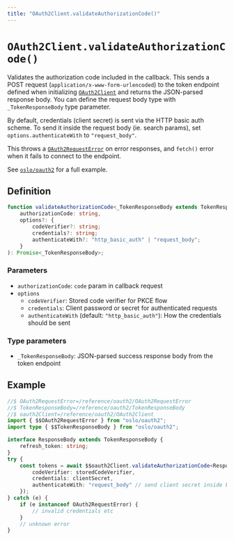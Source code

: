 ```yaml
---
title: "OAuth2Client.validateAuthorizationCode()"
---
```


# `OAuth2Client.validateAuthorizationCode()`

Validates the authorization code included in the callback. This sends a POST request (`application/x-www-form-urlencoded`) to the token endpoint defined when initializing [`OAuth2Client`](/reference/oauth2/OAuth2Client) and returns the JSON-parsed response body. You can define the request body type with `_TokenResponseBody` type parameter.

By default, credentials (client secret) is sent via the HTTP basic auth scheme. To send it inside the request body (ie. search params), set `options.authenticateWith` to `"request_body"`.

This throws a [`OAuth2RequestError`](/reference/oauth2/OAuth2RequestError) on error responses, and `fetch()` error when it fails to connect to the endpoint.

See [`oslo/oauth2`](/reference/oauth2) for a full example.

## Definition

```ts
function validateAuthorizationCode<_TokenResponseBody extends TokenResponseBody>(
	authorizationCode: string,
	options?: {
		codeVerifier?: string;
		credentials?: string;
		authenticateWith?: "http_basic_auth" | "request_body";
	}
): Promise<_TokenResponseBody>;
```

### Parameters

- `authorizationCode`: `code` param in callback request
- `options`
  - `codeVerifier`: Stored code verifier for PKCE flow
  - `credentials`: Client password or secret for authenticated requests
  - `authenticateWith` (default: `"http_basic_auth"`): How the credentials should be sent

### Type parameters

- `_TokenResponseBody`: JSON-parsed success response body from the token endpoint

## Example

```ts
//$ OAuth2RequestError=/reference/oauth2/OAuth2RequestError
//$ TokenResponseBody=/reference/oauth2/TokenResponseBody
//$ oauth2Client=/reference/oauth2/OAuth2Client
import { $$OAuth2RequestError } from "oslo/oauth2";
import type { $$TokenResponseBody } from "oslo/oauth2";

interface ResponseBody extends TokenResponseBody {
	refresh_token: string;
}
try {
	const tokens = await $$oauth2Client.validateAuthorizationCode<ResponseBody>(code, {
		codeVerifier: storedCodeVerifier,
		credentials: clientSecret,
		authenticateWith: "request_body" // send client secret inside body
	});
} catch (e) {
	if (e instanceof OAuth2RequestError) {
		// invalid credentials etc
	}
	// unknown error
}
```
